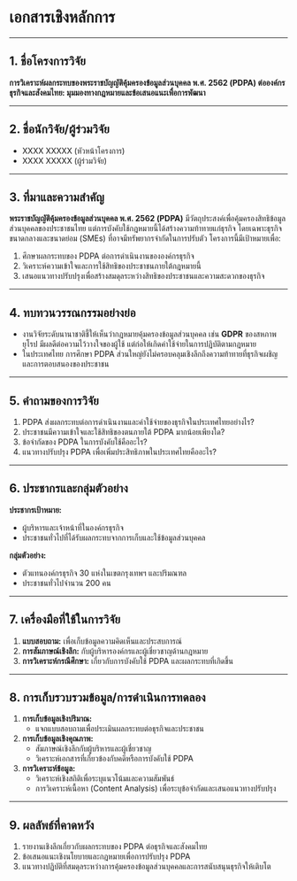 # เอกสารเชิงหลักการ

---

## 1. ชื่อโครงการวิจัย
**การวิเคราะห์ผลกระทบของพระราชบัญญัติคุ้มครองข้อมูลส่วนบุคคล พ.ศ. 2562 (PDPA) ต่อองค์กรธุรกิจและสังคมไทย: มุมมองทางกฎหมายและข้อเสนอแนะเพื่อการพัฒนา**

---

## 2. ชื่อนักวิจัย/ผู้ร่วมวิจัย
- XXXX XXXXX (หัวหน้าโครงการ)  
- XXXX XXXXX (ผู้ร่วมวิจัย)  

---

## 3. ที่มาและความสำคัญ
**พระราชบัญญัติคุ้มครองข้อมูลส่วนบุคคล พ.ศ. 2562 (PDPA)** มีวัตถุประสงค์เพื่อคุ้มครองสิทธิข้อมูลส่วนบุคคลของประชาชนไทย แต่การบังคับใช้กฎหมายนี้ได้สร้างความท้าทายแก่ธุรกิจ โดยเฉพาะธุรกิจขนาดกลางและขนาดย่อม (SMEs) ที่อาจมีทรัพยากรจำกัดในการปรับตัว โครงการนี้มีเป้าหมายเพื่อ:  
1. ศึกษาผลกระทบของ PDPA ต่อการดำเนินงานขององค์กรธุรกิจ  
2. วิเคราะห์ความเข้าใจและการใช้สิทธิของประชาชนภายใต้กฎหมายนี้  
3. เสนอแนวทางปรับปรุงเพื่อสร้างสมดุลระหว่างสิทธิของประชาชนและความสะดวกของธุรกิจ  

---

## 4. ทบทวนวรรณกรรมอย่างย่อ
- งานวิจัยระดับนานาชาติชี้ให้เห็นว่ากฎหมายคุ้มครองข้อมูลส่วนบุคคล เช่น **GDPR** ของสหภาพยุโรป มีผลดีต่อความไว้วางใจของผู้ใช้ แต่ก่อให้เกิดค่าใช้จ่ายในการปฏิบัติตามกฎหมาย  
- ในประเทศไทย การศึกษา PDPA ส่วนใหญ่ยังไม่ครอบคลุมเชิงลึกถึงความท้าทายที่ธุรกิจเผชิญและการตอบสนองของประชาชน  

---

## 5. คำถามของการวิจัย
1. PDPA ส่งผลกระทบต่อการดำเนินงานและค่าใช้จ่ายของธุรกิจในประเทศไทยอย่างไร?  
2. ประชาชนมีความเข้าใจและใช้สิทธิของตนภายใต้ PDPA มากน้อยเพียงใด?  
3. ข้อจำกัดของ PDPA ในการบังคับใช้คืออะไร?  
4. แนวทางปรับปรุง PDPA เพื่อเพิ่มประสิทธิภาพในประเทศไทยคืออะไร?  

---

## 6. ประชากรและกลุ่มตัวอย่าง
**ประชากรเป้าหมาย:**  
- ผู้บริหารและเจ้าหน้าที่ในองค์กรธุรกิจ  
- ประชาชนทั่วไปที่ได้รับผลกระทบจากการเก็บและใช้ข้อมูลส่วนบุคคล  

**กลุ่มตัวอย่าง:**  
- ตัวแทนองค์กรธุรกิจ 30 แห่งในเขตกรุงเทพฯ และปริมณฑล  
- ประชาชนทั่วไปจำนวน 200 คน  

---

## 7. เครื่องมือที่ใช้ในการวิจัย
1. **แบบสอบถาม:** เพื่อเก็บข้อมูลความคิดเห็นและประสบการณ์  
2. **การสัมภาษณ์เชิงลึก:** กับผู้บริหารองค์กรและผู้เชี่ยวชาญด้านกฎหมาย  
3. **การวิเคราะห์กรณีศึกษา:** เกี่ยวกับการบังคับใช้ PDPA และผลกระทบที่เกิดขึ้น  

---

## 8. การเก็บรวบรวมข้อมูล/การดำเนินการทดลอง
1. **การเก็บข้อมูลเชิงปริมาณ:**  
   - แจกแบบสอบถามเพื่อประเมินผลกระทบต่อธุรกิจและประชาชน  
2. **การเก็บข้อมูลเชิงคุณภาพ:**  
   - สัมภาษณ์เชิงลึกกับผู้บริหารและผู้เชี่ยวชาญ  
   - วิเคราะห์เอกสารที่เกี่ยวข้องกับคดีหรือการบังคับใช้ PDPA  
3. **การวิเคราะห์ข้อมูล:**  
   - วิเคราะห์เชิงสถิติเพื่อระบุแนวโน้มและความสัมพันธ์  
   - การวิเคราะห์เนื้อหา (Content Analysis) เพื่อระบุข้อจำกัดและเสนอแนวทางปรับปรุง  

---

## 9. ผลลัพธ์ที่คาดหวัง
1. รายงานเชิงลึกเกี่ยวกับผลกระทบของ PDPA ต่อธุรกิจและสังคมไทย  
2. ข้อเสนอแนะเชิงนโยบายและกฎหมายเพื่อการปรับปรุง PDPA  
3. แนวทางปฏิบัติที่สมดุลระหว่างการคุ้มครองข้อมูลส่วนบุคคลและการสนับสนุนธุรกิจให้เติบโต  
